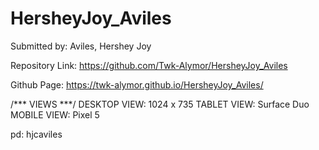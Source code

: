 # HersheyJoy_Aviles
Submitted by: Aviles, Hershey Joy

Repository Link: https://github.com/Twk-Alymor/HersheyJoy_Aviles

Github Page: https://twk-alymor.github.io/HersheyJoy_Aviles/

/*** VIEWS ***/
DESKTOP VIEW: 1024 x 735
TABLET VIEW: Surface Duo
MOBILE VIEW: Pixel 5

pd: hjcaviles
